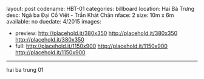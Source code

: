 layout: post
codename: HBT-01
categories: billboard
location: Hai Bà Trưng
desc: Ngã ba Đại Cồ Việt - Trần Khát Chân
nface: 2
size: 10m x 6m
available: no
duedate: 4/2015
images:
  - preview:
      http://placehold.it/380x350
      http://placehold.it/380x350
      http://placehold.it/380x350
  - full:
      http://placehold.it/1150x900
      http://placehold.it/1150x900
      http://placehold.it/1150x900

---

hai ba trung 01